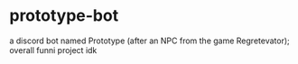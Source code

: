 # prototype-bot
a discord bot named Prototype (after an NPC from the game Regretevator); overall funni project idk 
